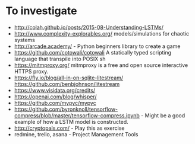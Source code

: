 # To investigate

- http://colah.github.io/posts/2015-08-Understanding-LSTMs/
- http://www.complexity-explorables.org/ models/simulations for chaotic systems 
- http://arcade.academy/ - Python beginners library to create a game
- https://github.com/cotowali/cotowali A statically typed scripting language that transpile into POSIX sh
- https://mitmproxy.org/ mitmproxy is a free and open source interactive HTTPS proxy.
- https://fly.io/blog/all-in-on-sqlite-litestream/ https://github.com/benbjohnson/litestream
- https://www.visidata.org/credits/
- https://openai.com/blog/whisper/
- https://github.com/mypyc/mypyc
- https://github.com/byronknoll/tensorflow-compress/blob/master/tensorflow-compress.ipynb - Might be a good example of how a LSTM model is constructed.
- http://cryptopals.com/ - Play this as exercise
- redmine, trello, asana - Project Management Tools
